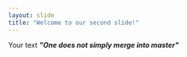 ```yaml
---
layout: slide
title: "Welcome to our second slide!"
---
```

Your text
**_"One does not simply merge into master"_**
